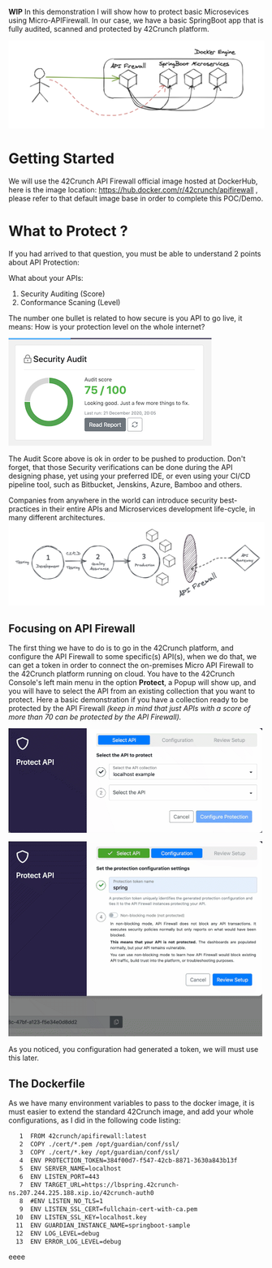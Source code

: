 **WIP**
In this demonstration I will show how to protect basic Microsevices using Micro-APIFirewall. In our case, we have a basic SpringBoot app that is fully audited, scanned and protected by 42Crunch platform.

![Example that we will demonstrante](https://github.com/edgars/docker-42c-apifirewall/raw/main/images/demo.png)

# Getting Started
We will use the 42Crunch API Firewall official image hosted at DockerHub, here is the image location: https://hub.docker.com/r/42crunch/apifirewall , please refer to that default image base in order to complete this POC/Demo. 

# What to Protect ? 

If you had arrived to that question, you must be able to understand 2 points about API Protection: 

What about your APIs: 
 1. Security Auditing (Score)
 2. Conformance Scaning (Level)

The number one bullet is related to how secure is you API to go live, it means: How is your protection level on the whole internet? 

![enter image description here](https://github.com/edgars/docker-42c-apifirewall/raw/main/images/security_audit.png)

The Audit Score above is ok in order to be pushed to production. Don't forget, that those Security verifications can be done during the API designing phase, yet using your preferred IDE, or even using your CI/CD pipeline tool, such as Bitbucket, Jenskins, Azure, Bamboo and others. 

Companies from anywhere in the world can introduce security best-practices in their entire APIs and Microservices development life-cycle, in many different architectures. 
![enter image description here](https://github.com/edgars/docker-42c-apifirewall/raw/main/images/flow-with-42crunch.png)
## Focusing on API Firewall

The first thing we have to do is to go in the 42Crunch platform, and configure the API Firewall to some specific(s) API(s), when we do that, we can get a token in order to connect the on-premises Micro API Firewall to the 42Crunch platform running on cloud.  You have to the 42Crunch Console's left main menu in the option **Protect**, a Popup will show up, and you will have to select the API from an existing collection that you want to protect.  Here a basic demonstration if you have a collection ready to be protected by the API Firewall *(keep in mind that just APIs with a score of more than 70 can be protected by the API Firewall).* 

![Parte 1](https://github.com/edgars/docker-42c-apifirewall/blob/main/images/configure-scan.gif?raw=true)

![enter image description here](https://github.com/edgars/docker-42c-apifirewall/blob/main/images/configure-scan_part2.gif?raw=true)

As you noticed, you configuration had generated a token, we will must use this later. 

## The Dockerfile
As we have many environment variables to pass to the docker image, it is must easier to extend the standard 42Crunch image, and add your whole configurations, as I did in the following code listing: 
```
   1  FROM 42crunch/apifirewall:latest
   2  COPY ./cert/*.pem /opt/guardian/conf/ssl/
   3  COPY ./cert/*.key /opt/guardian/conf/ssl/
   4  ENV PROTECTION_TOKEN=384f00d7-f547-42cb-8871-3630a843b13f
   5  ENV SERVER_NAME=localhost
   6  ENV LISTEN_PORT=443
   7  ENV TARGET_URL=https://lbspring.42crunch-ns.207.244.225.188.xip.io/42crunch-auth0
   8  #ENV LISTEN_NO_TLS=1
   9  ENV LISTEN_SSL_CERT=fullchain-cert-with-ca.pem
  10  ENV LISTEN_SSL_KEY=localhost.key
  11  ENV GUARDIAN_INSTANCE_NAME=springboot-sample
  12  ENV LOG_LEVEL=debug
  13  ENV ERROR_LOG_LEVEL=debug
 ``` 
eeee
